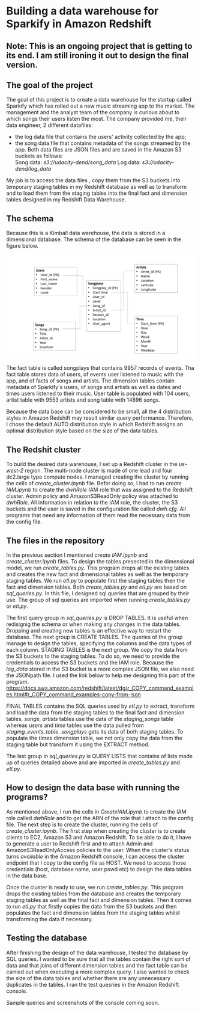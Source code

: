 # Building a data warehouse for Sparkify in Amazon Redshift

## Note: This is an ongoing project that is getting to its end. I am still ironing it out to design the final version.

## The goal of the project
The goal of this project is to create a data warehouse for the startup called Sparkify which has rolled out a new music streaming app to the market. The management and the analyst team of the company is curious about to which songs their users listen the most. 
The company provided me, their data engineer, 2 different datafiles:
- the log data file that contains the users' activity collected by the app;
- the song data file that contains metadata of the songs streamed by the app.
Both data files are JSON files and are saved in the Amazon S3 buckets as follows: \
Song data: *s3://udacity-dend/song_data*
Log data: *s3://udacity-dend/log_data*

My job is to access the data files , copy them from the S3 buckets into temporary staging tables in my Redshift database as well as to transform and to load them from the staging tables into the final fact and dimension tables designed in my Redshift Data Warehouse. 

## The schema
Because this is a Kimball data warehouse, the data is stored in a dimensional database. The schema of the database can be seen in the figure below.

![](star_schema.jpg)

The fact table is called songplays that contains 9957 records of events. Tha fact table stores data of users, of events user listened to music with the app, and of facts of songs and artists. The dimension tables contain metadata of Sparkify's users, of songs and artists as well as dates and times users listened to their music. User table is populated with 104 users, artist table with 9553 artists and song table with 14896 songs. 

Because the data base can be considered to be small, all the 4 distribution styles in Amazon Redshift may result similar query performance. Therefore, I chose the default AUTO distribution style in which Redshift assigns an optimal distribution style based on the size of the data tables.

## The Redshit cluster

To build the desired data warehouse, I set up a Redshift cluster in the *us-west-2* region. The multi-node cluster is made of one lead and four dc2.large type compute nodes. I managed creating the cluster by running the cells of *create_cluster.ipynb* file. Befor doing so, I had to run *create IAM.ipynb* to create the *dwhRole* IAM role that was assigned to the Redshift cluster. Admin policy and AmazonS3ReadOnly policy was attached to *dwhRole*. All information in relation to the IAM role, the cluster, the S3 buckets and the user is saved in the configuration file called *dwh.cfg*. All programs that need any information of them read the necessary data from the config file.   

## The files in the repository
In the previous section I mentioned *create IAM.ipynb* and *create_cluster.ipynb* files. To design the tables presented in the dimensional model, we run *create_tables.py*. This program drops all the existing tables and creates the new fact and dimensional tables as well as the temporary staging tables. We run *etl.py* to populate first the staging tables then the fact and dimension tables. Both *create_tables.py* and *etl.py* are based on *sql_queries.py*. In this file, I designed sql queries that are grouped by their use. The group of sql queries are imported when running *create_tables.py* or *etl.py*. 

The first query group in *sql_queries.py* is DROP TABLES. It is useful when redisignig the schema or when making any changes in the data tables. Dropping and creating new tables is an effective way to restart the database. 
The next group is CREATE TABLES. The queries of the group manage to design the tables, specifying the columns and the data types of each column.
STAGING TABLES is the next group. We copy the data from the S3 buckets to the staging tables. To do so, we need to provide the credentials to access the S3 buckets and the IAM role. Because the *log_data* stored in the S3 bucket is a more complex JSON file, we also need the  JSONpath file. I used the link below to help me designing this part of the program. 
https://docs.aws.amazon.com/redshift/latest/dg/r_COPY_command_examples.html#r_COPY_command_examples-copy-from-json

FINAL TABLES contains the SQL queries used by *etl.py* to extract, transform and load the data from the staging tables to the final fact and dimension tables. *songs*, *artists* tables use the data of the *staging_songs* table whereas *users* and *time* tables use the data pulled from *staging_events_table*. *songplays* gets its data of both staging tables. To populate the *times* dimension table, we not only copy the data from the staging table but transform it using the EXTRACT method.  

The last group in *sql_queries.py* is QUERY LISTS that contains of lists made up of queries detailed above and are imported in *create_tables.py* and *etl.py*. 

## How to design the data base with running the programs?
As mentioned above, I run the cells in *CreateIAM.ipynb* to create the IAM role called *dwhRole* and to get the ARN of the role that I attach to the config file.
The next step is to create the cluster, running the cells of *create_cluster.ipynb*. The first step when creating the cluster is to create clients to EC2, Amazon S3 and Amazon Redshift. To be able to do it, I have to generate a user to Redshift first and to attach Admin and AmazonS3ReadOnlyAccess policies to the user. When the cluster's status turns *available* in the Amazon Redshift console, I can access the cluster endpoint that I copy to the config file as HOST. We need to access those credentials (host, database name, user pswd etc) to design the data tables in the data base.

Once the cluster is ready to use, we run *create_tables.py*. This program drops the existing tables from the database and creates the temporary staging tables as well as the final fact and dimension tables. Then it comes to run *etl.py* that firstly copies the data from the S3 buckets and then populates the fact and dimension tables from the staging tables whilst transforming the data if necessary. 

## Testing the database
After finishing the design of the data warehouse, I tested the database by SQL queries. I wanted to be sure that all the tables contain the right sort of data and that joins of different dimension tables and the fact table can be carried out when executing a more complex query. I also wanted to check the size of the data tables and whether there are any unnecessary duplicates in the tables. I ran the test quesries in the Amazon Redshift console.

Sample queries and screenshots of the console coming soon.
